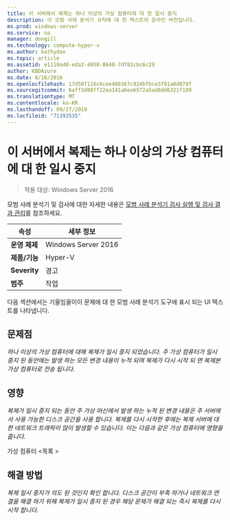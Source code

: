 ```yaml
---
title: 이 서버에서 복제는 하나 이상의 가상 컴퓨터에 대 한 일시 중지
description: 이 모범 사례 분석기 규칙에 대 한 텍스트의 온라인 버전입니다.
ms.prod: windows-server
ms.service: na
manager: dongill
ms.technology: compute-hyper-v
ms.author: kathydav
ms.topic: article
ms.assetid: e1119a40-eda3-4058-8648-7df81cbc6c29
author: KBDAzure
ms.date: 8/16/2016
ms.openlocfilehash: 17d50f116c6cee488367c924bfbce3791a8d879f
ms.sourcegitcommit: 6aff3d88ff22ea141a6ea6572a5ad8dd6321f199
ms.translationtype: MT
ms.contentlocale: ko-KR
ms.lasthandoff: 09/27/2019
ms.locfileid: "71393535"
---
```

# <a name="replication-is-paused-for-one-or-more-virtual-machines-on-this-server"></a>이 서버에서 복제는 하나 이상의 가상 컴퓨터에 대 한 일시 중지

>적용 대상: Windows Server 2016

모범 사례 분석기 및 검사에 대한 자세한 내용은 [모범 사례 분석기 검사 실행 및 검사 결과 관리](https://go.microsoft.com/fwlink/p/?LinkID=223177)를 참조하세요.  
  
|속성|세부 정보|  
|-|-|  
|**운영 체제**|Windows Server 2016|  
|**제품/기능**|Hyper-V|  
|**Severity**|경고|  
|**범주**|작업|  
  
다음 섹션에서는 기울임꼴이이 문제에 대 한 모범 사례 분석기 도구에 표시 되는 UI 텍스트를 나타냅니다.  
  
## <a name="issue"></a>문제점  
*하나 이상의 가상 컴퓨터에 대해 복제가 일시 중지 되었습니다. 주 가상 컴퓨터가 일시 중지 된 동안에는 발생 하는 모든 변경 내용이 누적 되며 복제가 다시 시작 되 면 복제본 가상 컴퓨터로 전송 됩니다.*  
  
## <a name="impact"></a>영향  
*복제가 일시 중지 되는 동안 주 가상 머신에서 발생 하는 누적 된 변경 내용은 주 서버에서 사용 가능한 디스크 공간을 사용 합니다. 복제를 다시 시작한 후에는 복제 서버에 대 한 네트워크 트래픽이 많이 발생할 수 있습니다. 이는 다음과 같은 가상 컴퓨터에 영향을 줍니다.*  
  
가상 컴퓨터 \<목록 >  
  
## <a name="resolution"></a>해결 방법  
*복제 일시 중지가 의도 된 것인지 확인 합니다. 디스크 공간이 부족 하거나 네트워크 연결을 해결 하기 위해 복제가 일시 중지 된 경우 해당 문제가 해결 되는 즉시 복제를 다시 시작 합니다.*  
  


